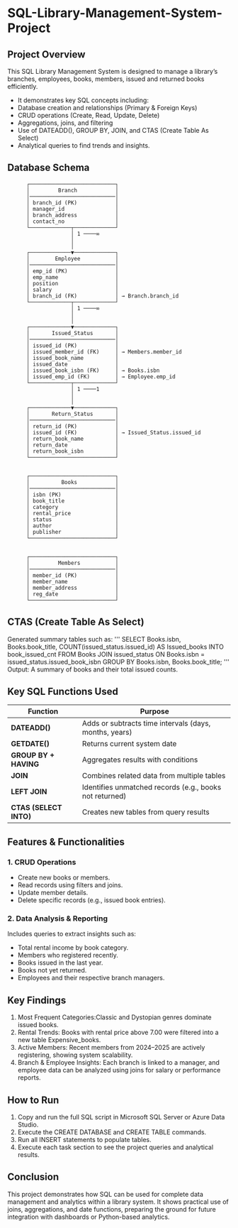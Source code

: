 # SQL-Library-Management-System-Project

## Project Overview
This SQL Library Management System is designed to manage a library’s branches, employees, books, members, issued and returned books efficiently.
- It demonstrates key SQL concepts including:
- Database creation and relationships (Primary & Foreign Keys)
- CRUD operations (Create, Read, Update, Delete)
- Aggregations, joins, and filtering
- Use of DATEADD(), GROUP BY, JOIN, and CTAS (Create Table As Select)
- Analytical queries to find trends and insights.

## Database Schema                                       
          ┌───────────────────────────┐
          │         Branch            │
          │───────────────────────────│
          │ branch_id (PK)            │
          │ manager_id                │
          │ branch_address            │
          │ contact_no                │
          └─────────────┬─────────────┘
                        │ 1 ────∞
                        │
                        │
          ┌─────────────▼─────────────┐
          │        Employee           │
          │───────────────────────────│
          │ emp_id (PK)               │
          │ emp_name                  │
          │ position                  │
          │ salary                    │
          │ branch_id (FK)            │ → Branch.branch_id
          └─────────────┬─────────────┘
                        │ 1 ────∞
                        │
                        │
          ┌─────────────▼─────────────┐
          │       Issued_Status       │
          │───────────────────────────│
          │ issued_id (PK)            │
          │ issued_member_id (FK)     │ → Members.member_id
          │ issued_book_name          │
          │ issued_date               │
          │ issued_book_isbn (FK)     │ → Books.isbn
          │ issued_emp_id (FK)        │ → Employee.emp_id
          └─────────────┬─────────────┘
                        │ 1 ────1
                        │
                        │
          ┌─────────────▼─────────────┐
          │       Return_Status       │
          │───────────────────────────│
          │ return_id (PK)            │
          │ issued_id (FK)            │ → Issued_Status.issued_id
          │ return_book_name          │
          │ return_date               │
          │ return_book_isbn          │
          └───────────────────────────┘


          ┌───────────────────────────┐
          │          Books            │
          │───────────────────────────│
          │ isbn (PK)                 │
          │ book_title                │
          │ category                  │
          │ rental_price              │
          │ status                    │
          │ author                    │
          │ publisher                 │
          └───────────────────────────┘


          ┌───────────────────────────┐
          │         Members           │
          │───────────────────────────│
          │ member_id (PK)            │
          │ member_name               │
          │ member_address            │
          │ reg_date                  │
          └───────────────────────────┘


## CTAS (Create Table As Select)
Generated summary tables such as:
'''
SELECT Books.isbn, Books.book_title, COUNT(issued_status.issued_id) AS Issued_books 
INTO book_issued_cnt
FROM Books
JOIN issued_status ON Books.isbn = issued_status.issued_book_isbn
GROUP BY Books.isbn, Books.book_title;
'''
Output: A summary of books and their total issued counts.

## Key SQL Functions Used
| Function               | Purpose                                                 |
| ---------------------- | ------------------------------------------------------- |
| **DATEADD()**          | Adds or subtracts time intervals (days, months, years)  |
| **GETDATE()**          | Returns current system date                             |
| **GROUP BY + HAVING**  | Aggregates results with conditions                      |
| **JOIN**               | Combines related data from multiple tables              |
| **LEFT JOIN**          | Identifies unmatched records (e.g., books not returned) |
| **CTAS (SELECT INTO)** | Creates new tables from query results                   |

## Features & Functionalities
### 1. CRUD Operations
- Create new books or members.
- Read records using filters and joins.
- Update member details.
- Delete specific records (e.g., issued book entries).

### 2. Data Analysis & Reporting
Includes queries to extract insights such as:
- Total rental income by book category.
- Members who registered recently.
- Books issued in the last year.
- Books not yet returned.
- Employees and their respective branch managers.

## Key Findings
1. Most Frequent Categories:Classic and Dystopian genres dominate issued books.
2. Rental Trends: Books with rental price above 7.00 were filtered into a new table Expensive_books.
3. Active Members: Recent members from 2024–2025 are actively registering, showing system scalability.
4. Branch & Employee Insights: Each branch is linked to a manager, and employee data can be analyzed using joins for salary or performance reports.


## How to Run
1. Copy and run the full SQL script in Microsoft SQL Server or Azure Data Studio.
2. Execute the CREATE DATABASE and CREATE TABLE commands.
3. Run all INSERT statements to populate tables.
4. Execute each task section to see the project queries and analytical results.

## Conclusion
This project demonstrates how SQL can be used for complete data management and analytics within a library system. It shows practical use of joins, aggregations, and date functions, preparing the ground for future integration with dashboards or Python-based analytics.
